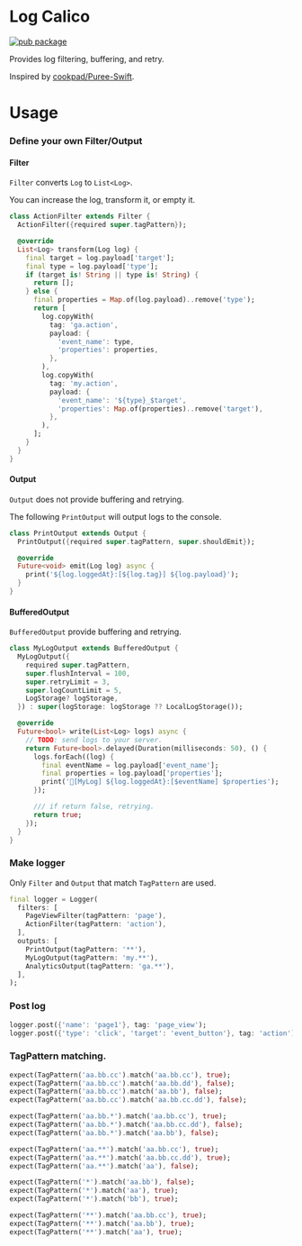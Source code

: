 
# Log Calico

[![pub package](https://img.shields.io/pub/v/log_calico.svg)](https://pub.dartlang.org/packages/log_calico)

Provides log filtering, buffering, and retry.

Inspired by [cookpad/Puree-Swift](https://github.com/cookpad/Puree-Swift).

# Usage

### Define your own Filter/Output

#### Filter

`Filter` converts `Log` to `List<Log>`.

You can increase the log, transform it, or empty it.

```dart
class ActionFilter extends Filter {
  ActionFilter({required super.tagPattern});

  @override
  List<Log> transform(Log log) {
    final target = log.payload['target'];
    final type = log.payload['type'];
    if (target is! String || type is! String) {
      return [];
    } else {
      final properties = Map.of(log.payload)..remove('type');
      return [
        log.copyWith(
          tag: 'ga.action',
          payload: {
            'event_name': type,
            'properties': properties,
          },
        ),
        log.copyWith(
          tag: 'my.action',
          payload: {
            'event_name': '${type}_$target',
            'properties': Map.of(properties)..remove('target'),
          },
        ),
      ];
    }
  }
}
```

#### Output

`Output` does not provide buffering and retrying.

The following `PrintOutput` will output logs to the console.

```dart
class PrintOutput extends Output {
  PrintOutput({required super.tagPattern, super.shouldEmit});

  @override
  Future<void> emit(Log log) async {
    print('${log.loggedAt}:[${log.tag}] ${log.payload}');
  }
}
```

#### BufferedOutput

`BufferedOutput` provide buffering and retrying.

```dart
class MyLogOutput extends BufferedOutput {
  MyLogOutput({
    required super.tagPattern,
    super.flushInterval = 100,
    super.retryLimit = 3,
    super.logCountLimit = 5,
    LogStorage? logStorage,
  }) : super(logStorage: logStorage ?? LocalLogStorage());

  @override
  Future<bool> write(List<Log> logs) async {
    // TODO: send logs to your server.
    return Future<bool>.delayed(Duration(milliseconds: 50), () {
      logs.forEach((log) {
        final eventName = log.payload['event_name'];
        final properties = log.payload['properties'];
        print('🥝[MyLog] ${log.loggedAt}:[$eventName] $properties');
      });

      /// if return false, retrying.
      return true;
    });
  }
}
```

### Make logger

Only `Filter` and `Output` that match `TagPattern` are used.

```dart
final logger = Logger(
  filters: [
    PageViewFilter(tagPattern: 'page'),
    ActionFilter(tagPattern: 'action'),
  ],
  outputs: [
    PrintOutput(tagPattern: '**'),
    MyLogOutput(tagPattern: 'my.**'),
    AnalyticsOutput(tagPattern: 'ga.**'),
  ],
);
```

### Post log


```dart
logger.post({'name': 'page1'}, tag: 'page_view');
logger.post({'type': 'click', 'target': 'event_button'}, tag: 'action');
```

### TagPattern matching.


```dart
expect(TagPattern('aa.bb.cc').match('aa.bb.cc'), true);
expect(TagPattern('aa.bb.cc').match('aa.bb.dd'), false);
expect(TagPattern('aa.bb.cc').match('aa.bb'), false);
expect(TagPattern('aa.bb.cc').match('aa.bb.cc.dd'), false);

expect(TagPattern('aa.bb.*').match('aa.bb.cc'), true);
expect(TagPattern('aa.bb.*').match('aa.bb.cc.dd'), false);
expect(TagPattern('aa.bb.*').match('aa.bb'), false);

expect(TagPattern('aa.**').match('aa.bb.cc'), true);
expect(TagPattern('aa.**').match('aa.bb.cc.dd'), true);
expect(TagPattern('aa.**').match('aa'), false);

expect(TagPattern('*').match('aa.bb'), false);
expect(TagPattern('*').match('aa'), true);
expect(TagPattern('*').match('bb'), true);

expect(TagPattern('**').match('aa.bb.cc'), true);
expect(TagPattern('**').match('aa.bb'), true);
expect(TagPattern('**').match('aa'), true);
```